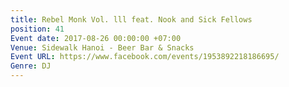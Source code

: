 ```yaml
---
title: Rebel Monk Vol. lll feat. Nook and Sick Fellows
position: 41
Event date: 2017-08-26 00:00:00 +07:00
Venue: Sidewalk Hanoi - Beer Bar & Snacks
Event URL: https://www.facebook.com/events/1953892218186695/
Genre: DJ
---
```


